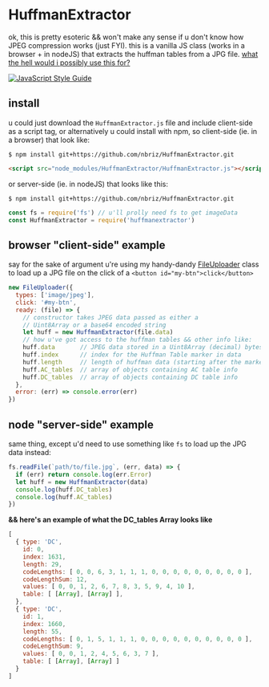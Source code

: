 # HuffmanExtractor

ok, this is pretty esoteric && won't make any sense if u don't know how JPEG compression works (just FYI). this is a vanilla JS class (works in a browser + in nodeJS) that extracts the huffman tables from a JPG file. [what the hell would i possibly use this for?](https://github.com/nbriz/databending101)

[![JavaScript Style Guide](https://cdn.rawgit.com/standard/standard/master/badge.svg)](https://github.com/standard/standard)

## install

u could just download the `HuffmanExtractor.js` file and include client-side as a script tag, or alternatively u could install with npm, so client-side (ie. in a browser) that look like:
```
$ npm install git+https://github.com/nbriz/HuffmanExtractor.git
```
```HTML
<script src="node_modules/HuffmanExtractor/HuffmanExtractor.js"></script>
```

or server-side (ie. in nodeJS) that looks like this:
```
$ npm install git+https://github.com/nbriz/HuffmanExtractor.git
```
```js
const fs = require('fs') // u'll prolly need fs to get imageData
const HuffmanExtractor = require('huffmanextractor')
```

## browser "client-side" example

say for the sake of argument u're using my handy-dandy [FileUploader](https://github.com/nbriz/FileUploader) class to load up a JPG file on the click of a `<button id="my-btn">click</button>`
```js
new FileUploader({
  types: ['image/jpeg'],
  click: '#my-btn',
  ready: (file) => {
    // constructor takes JPEG data passed as either a
    // Uint8Array or a base64 encoded string
    let huff = new HuffmanExtractor(file.data)
    // how u've got access to the huffman tables && other info like:
    huff.data       // JPEG data stored in a Uint8Array (decimal) bytes
    huff.index      // index for the Huffman Table marker in data
    huff.length     // length of huffman data (starting after the marker)
    huff.AC_tables  // array of objects containing AC table info
    huff.DC_tables  // array of objects containing DC table info
  },
  error: (err) => console.error(err)
})
```

## node "server-side" example

same thing, except u'd need to use something like `fs` to load up the JPG data instead:

```js
fs.readFile(`path/to/file.jpg`, (err, data) => {
  if (err) return console.log(err.Error)
  let huff = new HuffmanExtractor(data)
  console.log(huff.DC_tables)
  console.log(huff.AC_tables)
})
```

**&& here's an example of what the DC_tables Array looks like**
```js
[
  { type: 'DC',
    id: 0,
    index: 1631,
    length: 29,
    codeLengths: [ 0, 0, 6, 3, 1, 1, 1, 0, 0, 0, 0, 0, 0, 0, 0, 0 ],
    codeLengthSum: 12,
    values: [ 0, 0, 1, 2, 6, 7, 8, 3, 5, 9, 4, 10 ],
    table: [ [Array], [Array] ],
  },
  { type: 'DC',
    id: 1,
    index: 1660,
    length: 55,
    codeLengths: [ 0, 1, 5, 1, 1, 1, 0, 0, 0, 0, 0, 0, 0, 0, 0, 0 ],
    codeLengthSum: 9,
    values: [ 0, 0, 1, 2, 4, 5, 6, 3, 7 ],
    table: [ [Array], [Array] ]
  }
]
```
